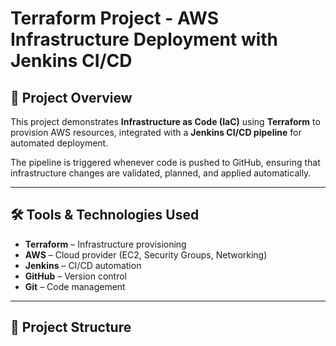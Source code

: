 # Terraform Project - AWS Infrastructure Deployment with Jenkins CI/CD

## 📌 Project Overview
This project demonstrates **Infrastructure as Code (IaC)** using **Terraform** to provision AWS resources, integrated with a **Jenkins CI/CD pipeline** for automated deployment.

The pipeline is triggered whenever code is pushed to GitHub, ensuring that infrastructure changes are validated, planned, and applied automatically.

---

## 🛠️ Tools & Technologies Used
- **Terraform** – Infrastructure provisioning
- **AWS** – Cloud provider (EC2, Security Groups, Networking)
- **Jenkins** – CI/CD automation
- **GitHub** – Version control
- **Git** – Code management

---

## 📂 Project Structure
